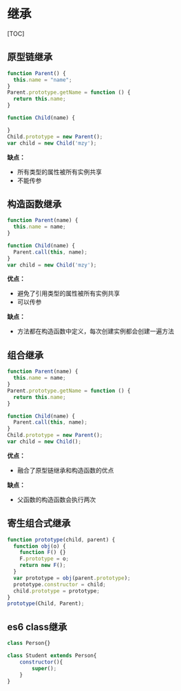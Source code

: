# 继承

[TOC]

## 原型链继承

```js
function Parent() {
  this.name = "name";
}
Parent.prototype.getName = function () {
  return this.name;
}

function Child(name) {

}
Child.prototype = new Parent();
var child = new Child('mzy');
```

**缺点：**

- 所有类型的属性被所有实例共享
- 不能传参

## 构造函数继承

```js
function Parent(name) {
  this.name = name;
}

function Child(name) {
  Parent.call(this, name);
}
var child = new Child('mzy');
```

**优点：**

- 避免了引用类型的属性被所有实例共享
- 可以传参

**缺点：**

- 方法都在构造函数中定义，每次创建实例都会创建一遍方法

## 组合继承

```js
function Parent(name) {
  this.name = name;
}
Parent.prototype.getName = function () {
  return this.name;
}

function Child(name) {
  Parent.call(this, name);
}
Child.prototype = new Parent();
var child = new Child();
```

**优点：**

- 融合了原型链继承和构造函数的优点

**缺点：**

- 父函数的构造函数会执行两次

## 寄生组合式继承

```js
function prototype(child, parent) {
  function obj(o) {
    function F() {}
    F.prototype = o;
    return new F();
  }
  var prototype = obj(parent.prototype);
  prototype.constructor = child;
  child.prototype = prototype;
}
prototype(Child, Parent);
```

## es6 class继承

```js
class Person{}

class Student extends Person{
    constructor(){
        super();
    }
}
```

